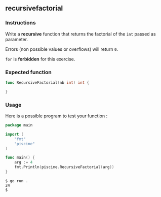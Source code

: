 ## recursivefactorial

### Instructions

Write a **recursive** function that returns the factorial of the `int` passed as parameter.

Errors (non possible values or overflows) will return `0`.

`for` is **forbidden** for this exercise.

### Expected function

```go
func RecursiveFactorial(nb int) int {

}
```

### Usage

Here is a possible program to test your function :

```go
package main

import (
	"fmt"
	"piscine"
)

func main() {
	arg := 4
	fmt.Println(piscine.RecursiveFactorial(arg))
}
```

```console
$ go run .
24
$
```
